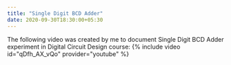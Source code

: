 ```yaml
---
title: "Single Digit BCD Adder"
date: 2020-09-30T18:30:00+05:30
---
```


The following video was created by me to document Single Digit BCD Adder experiment in Digital Circuit Design course:
{% include video id="qDfh_AX_vQo" provider="youtube" %}